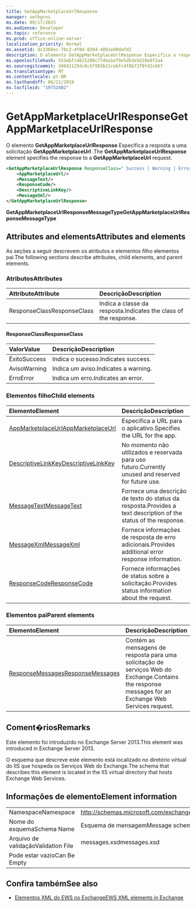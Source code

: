 ```yaml
---
title: GetAppMarketplaceUrlResponse
manager: sethgros
ms.date: 09/17/2015
ms.audience: Developer
ms.topic: reference
ms.prod: office-online-server
localization_priority: Normal
ms.assetid: dc3368ec-78c2-4f8d-8394-4891e90dafd2
description: O elemento GetAppMarketplaceUrlResponse Especifica a resposta a uma solicitação GetAppMarketplaceUrl.
ms.openlocfilehash: 553ebfc4615280c77d4a1ef9e5db3e5d10a0f2a4
ms.sourcegitcommit: 34041125dc8c5f993b21cebfc4f8b72f0fd2cb6f
ms.translationtype: MT
ms.contentlocale: pt-BR
ms.lasthandoff: 06/11/2018
ms.locfileid: "19752402"
---
```

# <a name="getappmarketplaceurlresponse"></a><span data-ttu-id="0a50b-103">GetAppMarketplaceUrlResponse</span><span class="sxs-lookup"><span data-stu-id="0a50b-103">GetAppMarketplaceUrlResponse</span></span>

<span data-ttu-id="0a50b-104">O elemento **GetAppMarketplaceUrlResponse** Especifica a resposta a uma solicitação **GetAppMarketplaceUrl** .</span><span class="sxs-lookup"><span data-stu-id="0a50b-104">The **GetAppMarketplaceUrlResponse** element specifies the response to a **GetAppMarketplaceUrl** request.</span></span> 
  
```XML
<GetAppMarketplaceUrlResponse ResponseClass=" Success | Warning | Error ">
    <AppMarketplaceUrl/>
    <MessageText/>
    <ResponseCode/>
    <DescriptiveLinkKey/>
    <MessageXml/>
</GetAppMarketplaceUrlResponse>
```

 <span data-ttu-id="0a50b-105">**GetAppMarketplaceUrlResponseMessageType**</span><span class="sxs-lookup"><span data-stu-id="0a50b-105">**GetAppMarketplaceUrlResponseMessageType**</span></span>
## <a name="attributes-and-elements"></a><span data-ttu-id="0a50b-106">Attributes and elements</span><span class="sxs-lookup"><span data-stu-id="0a50b-106">Attributes and elements</span></span>

<span data-ttu-id="0a50b-107">As seções a seguir descrevem os atributos e elementos filho elementos pai.</span><span class="sxs-lookup"><span data-stu-id="0a50b-107">The following sections describe attributes, child elements, and parent elements.</span></span>
  
### <a name="attributes"></a><span data-ttu-id="0a50b-108">Atributos</span><span class="sxs-lookup"><span data-stu-id="0a50b-108">Attributes</span></span>

|<span data-ttu-id="0a50b-109">**Attribute**</span><span class="sxs-lookup"><span data-stu-id="0a50b-109">**Attribute**</span></span>|<span data-ttu-id="0a50b-110">**Descrição**</span><span class="sxs-lookup"><span data-stu-id="0a50b-110">**Description**</span></span>|
|:-----|:-----|
|<span data-ttu-id="0a50b-111">ResponseClass</span><span class="sxs-lookup"><span data-stu-id="0a50b-111">ResponseClass</span></span>  <br/> |<span data-ttu-id="0a50b-112">Indica a classe da resposta.</span><span class="sxs-lookup"><span data-stu-id="0a50b-112">Indicates the class of the response.</span></span>  <br/> |
   
#### <a name="responseclass"></a><span data-ttu-id="0a50b-113">ResponseClass</span><span class="sxs-lookup"><span data-stu-id="0a50b-113">ResponseClass</span></span>

|<span data-ttu-id="0a50b-114">**Valor**</span><span class="sxs-lookup"><span data-stu-id="0a50b-114">**Value**</span></span>|<span data-ttu-id="0a50b-115">**Descrição**</span><span class="sxs-lookup"><span data-stu-id="0a50b-115">**Description**</span></span>|
|:-----|:-----|
|<span data-ttu-id="0a50b-116">Êxito</span><span class="sxs-lookup"><span data-stu-id="0a50b-116">Success</span></span>  <br/> |<span data-ttu-id="0a50b-117">Indica o sucesso.</span><span class="sxs-lookup"><span data-stu-id="0a50b-117">Indicates success.</span></span>  <br/> |
|<span data-ttu-id="0a50b-118">Aviso</span><span class="sxs-lookup"><span data-stu-id="0a50b-118">Warning</span></span>  <br/> |<span data-ttu-id="0a50b-119">Indica um aviso.</span><span class="sxs-lookup"><span data-stu-id="0a50b-119">Indicates a warning.</span></span>  <br/> |
|<span data-ttu-id="0a50b-120">Erro</span><span class="sxs-lookup"><span data-stu-id="0a50b-120">Error</span></span>  <br/> |<span data-ttu-id="0a50b-121">Indica um erro.</span><span class="sxs-lookup"><span data-stu-id="0a50b-121">Indicates an error.</span></span>  <br/> |
   
### <a name="child-elements"></a><span data-ttu-id="0a50b-122">Elementos filho</span><span class="sxs-lookup"><span data-stu-id="0a50b-122">Child elements</span></span>

|<span data-ttu-id="0a50b-123">**Elemento**</span><span class="sxs-lookup"><span data-stu-id="0a50b-123">**Element**</span></span>|<span data-ttu-id="0a50b-124">**Descrição**</span><span class="sxs-lookup"><span data-stu-id="0a50b-124">**Description**</span></span>|
|:-----|:-----|
|[<span data-ttu-id="0a50b-125">AppMarketplaceUrl</span><span class="sxs-lookup"><span data-stu-id="0a50b-125">AppMarketplaceUrl</span></span>](appmarketplaceurl.md) <br/> |<span data-ttu-id="0a50b-126">Especifica a URL para o aplicativo.</span><span class="sxs-lookup"><span data-stu-id="0a50b-126">Specifies the URL for the app.</span></span>  <br/> |
|[<span data-ttu-id="0a50b-127">DescriptiveLinkKey</span><span class="sxs-lookup"><span data-stu-id="0a50b-127">DescriptiveLinkKey</span></span>](descriptivelinkkey.md) <br/> |<span data-ttu-id="0a50b-128">No momento não utilizados e reservada para uso futuro.</span><span class="sxs-lookup"><span data-stu-id="0a50b-128">Currently unused and reserved for future use.</span></span>  <br/> |
|[<span data-ttu-id="0a50b-129">MessageText</span><span class="sxs-lookup"><span data-stu-id="0a50b-129">MessageText</span></span>](messagetext.md) <br/> |<span data-ttu-id="0a50b-130">Fornece uma descrição de texto do status da resposta.</span><span class="sxs-lookup"><span data-stu-id="0a50b-130">Provides a text description of the status of the response.</span></span>  <br/> |
|[<span data-ttu-id="0a50b-131">MessageXml</span><span class="sxs-lookup"><span data-stu-id="0a50b-131">MessageXml</span></span>](messagexml.md) <br/> |<span data-ttu-id="0a50b-132">Fornece informações de resposta de erro adicionais.</span><span class="sxs-lookup"><span data-stu-id="0a50b-132">Provides additional error response information.</span></span>  <br/> |
|[<span data-ttu-id="0a50b-133">ResponseCode</span><span class="sxs-lookup"><span data-stu-id="0a50b-133">ResponseCode</span></span>](responsecode.md) <br/> |<span data-ttu-id="0a50b-134">Fornece informações de status sobre a solicitação.</span><span class="sxs-lookup"><span data-stu-id="0a50b-134">Provides status information about the request.</span></span>  <br/> |
   
### <a name="parent-elements"></a><span data-ttu-id="0a50b-135">Elementos pai</span><span class="sxs-lookup"><span data-stu-id="0a50b-135">Parent elements</span></span>

|<span data-ttu-id="0a50b-136">**Elemento**</span><span class="sxs-lookup"><span data-stu-id="0a50b-136">**Element**</span></span>|<span data-ttu-id="0a50b-137">**Descrição**</span><span class="sxs-lookup"><span data-stu-id="0a50b-137">**Description**</span></span>|
|:-----|:-----|
|[<span data-ttu-id="0a50b-138">ResponseMessages</span><span class="sxs-lookup"><span data-stu-id="0a50b-138">ResponseMessages</span></span>](responsemessages.md) <br/> |<span data-ttu-id="0a50b-139">Contém as mensagens de resposta para uma solicitação de serviços Web do Exchange.</span><span class="sxs-lookup"><span data-stu-id="0a50b-139">Contains the response messages for an Exchange Web Services request.</span></span>  <br/> |
   
## <a name="remarks"></a><span data-ttu-id="0a50b-140">Coment�rios</span><span class="sxs-lookup"><span data-stu-id="0a50b-140">Remarks</span></span>

<span data-ttu-id="0a50b-141">Este elemento foi introduzido no Exchange Server 2013.</span><span class="sxs-lookup"><span data-stu-id="0a50b-141">This element was introduced in Exchange Server 2013.</span></span>
  
<span data-ttu-id="0a50b-142">O esquema que descreve este elemento está localizado no diretório virtual do IIS que hospeda os Serviços Web do Exchange.</span><span class="sxs-lookup"><span data-stu-id="0a50b-142">The schema that describes this element is located in the IIS virtual directory that hosts Exchange Web Services.</span></span>
  
## <a name="element-information"></a><span data-ttu-id="0a50b-143">Informações de elemento</span><span class="sxs-lookup"><span data-stu-id="0a50b-143">Element information</span></span>

|||
|:-----|:-----|
|<span data-ttu-id="0a50b-144">Namespace</span><span class="sxs-lookup"><span data-stu-id="0a50b-144">Namespace</span></span>  <br/> |http://schemas.microsoft.com/exchange/services/2006/messages  <br/> |
|<span data-ttu-id="0a50b-145">Nome do esquema</span><span class="sxs-lookup"><span data-stu-id="0a50b-145">Schema Name</span></span>  <br/> |<span data-ttu-id="0a50b-146">Esquema de mensagem</span><span class="sxs-lookup"><span data-stu-id="0a50b-146">Message schema</span></span>  <br/> |
|<span data-ttu-id="0a50b-147">Arquivo de validação</span><span class="sxs-lookup"><span data-stu-id="0a50b-147">Validation File</span></span>  <br/> |<span data-ttu-id="0a50b-148">messages.xsd</span><span class="sxs-lookup"><span data-stu-id="0a50b-148">messages.xsd</span></span>  <br/> |
|<span data-ttu-id="0a50b-149">Pode estar vazio</span><span class="sxs-lookup"><span data-stu-id="0a50b-149">Can Be Empty</span></span>  <br/> ||
   
## <a name="see-also"></a><span data-ttu-id="0a50b-150">Confira também</span><span class="sxs-lookup"><span data-stu-id="0a50b-150">See also</span></span>



- [<span data-ttu-id="0a50b-151">Elementos XML do EWS no Exchange</span><span class="sxs-lookup"><span data-stu-id="0a50b-151">EWS XML elements in Exchange</span></span>](ews-xml-elements-in-exchange.md)

